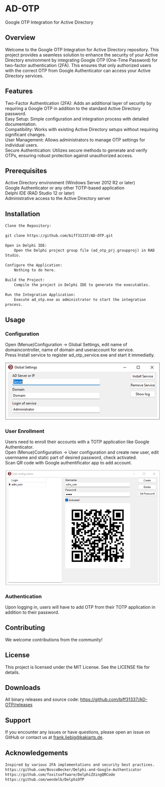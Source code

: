 # AD-OTP
Google OTP Integration for Active Directory

## Overview

Welcome to the Google OTP Integration for Active Directory repository. This project provides a seamless solution to enhance the security of your Active Directory environment by integrating Google OTP (One-Time Password) for two-factor authentication (2FA). This ensures that only authorized users with the correct OTP from Google Authenticator can access your Active Directory services.

## Features
	
Two-Factor Authentication (2FA): Adds an additional layer of security by requiring a Google OTP in addition to the standard Active Directory password.  
Easy Setup: Simple configuration and integration process with detailed documentation.  
Compatibility: Works with existing Active Directory setups without requiring significant changes.  
User Management: Allows administrators to manage OTP settings for individual users.  
Secure Authentication: Utilizes secure methods to generate and verify OTPs, ensuring robust protection against unauthorized access.  

## Prerequisites

Active Directory environment (Windows Server 2012 R2 or later)  
Google Authenticator or any other TOTP-based application  
Delphi IDE (RAD Studio 12 or later)  
Administrative access to the Active Directory server  

## Installation

    Clone the Repository:

    git clone https://github.com/biff31337/AD-OTP.git
    
    Open in Delphi IDE:
        Open the Delphi project group file (ad_otp_prj.groupproj) in RAD Studio.

    Configure the Application:
        Nothing to do here.

    Build the Project:
        Compile the project in Delphi IDE to generate the executables.

    Run the Integration Application:
        Execute ad_otp.exe as administrator to start the integration process.

## Usage

### Configuration
Open (Menue)Configuration -> Global Settings, edit name of domaincontroller, name of domain and useraccount for service.  
Press Install service to register ad_otp_service.exe and start it immediatly.

![configuration](/assets/global.png)

### User Enrollment
Users need to enroll their accounts with a TOTP application like Google Authenticator.  
Open (Menue)Configuration -> User configuration and create new user, edit usernname and static part of desired password, check activated.  
Scan QR code with Google authentificator app to add account.

![configuration](/assets/users.png)

### Authentication
Upon logging in, users will have to add OTP from their TOTP application in addition to their password.
	

## Contributing

We welcome contributions from the community!

## License

This project is licensed under the MIT License. See the LICENSE file for details.

## Downloads

All binary releases and source code: https://github.com/biff31337/AD-OTP/releases

## Support

If you encounter any issues or have questions, please open an issue on GitHub or contact us at frank.liebig@kakiarts.de.

## Acknowledgements

    Inspired by various 2FA implementations and security best practices.
    https://github.com/BoscoBecker/Delphi-and-Google-Authenticator
    https://github.com/foxitsoftware/DelphiZXingQRCode
    https://github.com/wendelb/DelphiOTP
